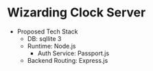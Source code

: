 # Wizarding Clock Server
- Proposed Tech Stack
    - DB: sqllite 3
    - Runtime: Node.js
        - Auth Service: Passport.js
    - Backend Routing: Express.js
